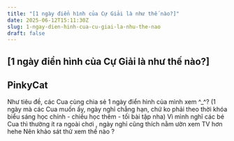 ```yaml
---
title: "[1 ngày điển hình của Cự Giải là như thế nào?]"
date: 2025-06-12T15:11:30Z
slug: 1-ngay-dien-hinh-cua-cu-giai-la-nhu-the-nao
draft: false
---
```


## [1 ngày điển hình của Cự Giải là như thế nào?]

## PinkyCat

Như tiêu đề, các Cua cùng chia sẻ 1 ngày điển hình của mình xem ^_^? (1 ngày mà các Cua muốn ấy, ngày nghỉ chẳng hạn, chứ ko phải theo thời khóa biểu sáng học chính - chiều học thêm - tối bài tập nha)
Vì mình nghĩ các bé Cua thì thường ít ra ngoài chơi , ngày nghỉ cũng thích nằm ườn xem TV hơn hehe
Nên khảo sát thử xem thế nào ?